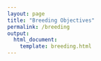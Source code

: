```yaml
---
layout: page
title: "Breeding Objectives"
permalink: /breeding
output: 
  html_document:
    template: breeding.html
---
```

